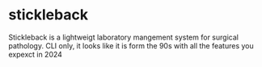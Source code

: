 # stickleback
Stickleback is a lightweigt laboratory mangement system for surgical pathology. CLI only, it looks like it is form the 90s with all the features you expexct in 2024
